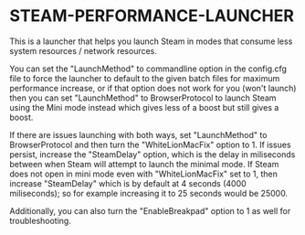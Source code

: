 # STEAM-PERFORMANCE-LAUNCHER
This is a launcher that helps you launch Steam in modes that consume less system resources / network resources.

You can set the "LaunchMethod" to commandline option in the config.cfg file to force the launcher to default to the given batch files for maximum performance increase, or if that option does not work for you (won't launch) then you can set "LaunchMethod" to BrowserProtocol to launch Steam using the Mini mode instead which gives less of a boost but still gives a boost.


If there are issues launching with both ways, set "LaunchMethod" to BrowserProtocol and then turn the "WhiteLionMacFix" option to 1. If issues persist, increase the "SteamDelay" option, which is the delay in miliseconds between when Steam will attempt to launch the minimal mode. If Steam does not open in mini mode even with "WhiteLionMacFix" set to 1, then increase "SteamDelay" which is by default at 4 seconds (4000 miliseconds); so for example increasing it to 25 seconds would be 25000.


Additionally, you can also turn the "EnableBreakpad" option to 1 as well for troubleshooting.
